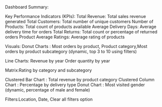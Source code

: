 Dashboard Summary:

Key Performance Indicators (KPIs):
Total Revenue: Total sales revenue generated
Total Customers: Total number of unique customers
Number of Products: Total count of products available
Average Delivery Days: Average delivery time for orders
Total Returns: Total count or percentage of returned orders
Product Average Ratings: Average rating of products

Visuals: 
Donut Charts : Most orders by product, Product category,Most orders by product subcategory 
(dynamic, top 3 to 10 using filters)

Line Charts: Revenue by year Order quantity by year

Matrix:Rating by category and subcategory

Clustered Bar Chart    : Total revenue by product category
Clustered Column Chart : Percentage by delivery type
Donut Chart            : Most visited gender (dynamic, percentage of male and female)

Filters:Location, Date, Clear all filters option
